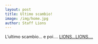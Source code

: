 ```yaml
--- 
layout: post
title: Ultimo scambio!
image: /img/home.jpg
author: Staff Lions
---
```


L’ultimo scambio… e poi…. <a href="https://fb.watch/cEMOXFzrpM/">LIONS…LIONS….</a>
